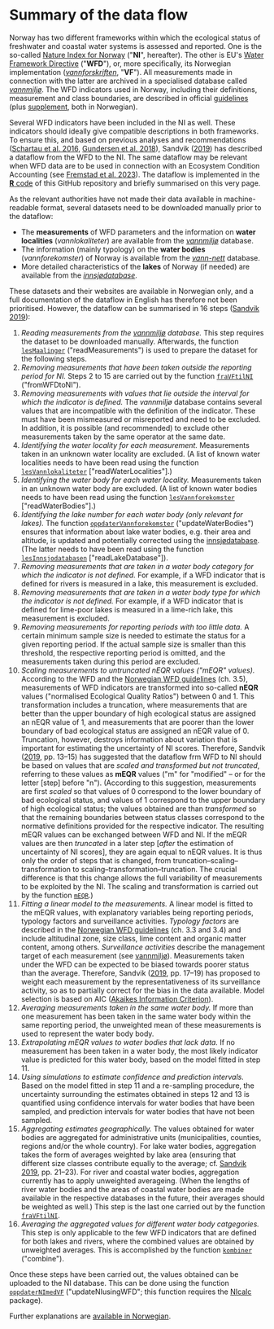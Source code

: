 # Summary of the data flow

Norway has two different frameworks within which the ecological status of freshwater and coastal water systems is assessed and reported.
One is the so-called [Nature Index for Norway](https://www.naturindeks.no/) ("**NI**", hereafter).
The other is EU's [Water Framework Directive](https://eur-lex.europa.eu/legal-content/EN/TXT/?uri=CELEX:32000L0060) ("**WFD**"), or, more specifically, its Norwegian implementation (_[vannforskriften](https://lovdata.no/dokument/SF/forskrift/2006-12-15-1446)_, "**VF**").
All measurements made in connection with the latter are archived in a specialised database called _[vannmiljø](https://vannmiljo.miljodirektoratet.no/)_.
The WFD indicators used in Norway, including their definitions, measurement and class boundaries, are described in official [guidelines](https://www.vannportalen.no/veiledere/klassifiseringsveileder/) (plus [supplement](https://www.vannportalen.no/veiledere/02-2018-vedlegg-til-veileder-klassifisering-av-miljotilstanden-i-vann.pdf), both in Norwegian).

Several WFD indicators have been included in the NI as well.
These indicators should ideally give compatible descriptions in both frameworks.
To ensure this, and based on previous analyses and recommendations ([Schartau et al. 2016](http://hdl.handle.net/11250/2384734), [Gundersen et al. 2018](http://hdl.handle.net/11250/2584222)), Sandvik ([2019](http://hdl.handle.net/11250/2631056)) has described a dataflow from the WFD to the NI.
The same dataflow may be relevant when WFD data are to be used in connection with an Ecosystem Condition Accounting (see [Fremstad et al. 2023](https://hdl.handle.net/11250/3104185)).
The dataflow is implemented in the [**R** code](../R/) of this GitHub repository and briefly summarised on this very page.

As the relevant authorities have not made their data available in machine-readable format, several datasets need to be downloaded manually prior to the dataflow:

* The **measurements** of WFD parameters and the information on **water localities** (_vannlokaliteter_) are available from the _[vannmiljø](https://vannmiljo.miljodirektoratet.no/)_ database.
* The information (mainly typology) on the **water bodies** (_vannforekomster_) of Norway is available from the _[vann-nett](https://vann-nett.no/portal/)_ database.
* More detailed characteristics of the **lakes** of Norway (if needed) are available from the _[innsjødatabase](https://www.nve.no/kart/kartdata/vassdragsdata/innsjodatabase/)_.

These datasets and their websites are available in Norwegian only, and a full documentation of the dataflow in English has therefore not been prioritised.
However, the dataflow can be summarised in 16 steps ([Sandvik 2019](http://hdl.handle.net/11250/2631056)):

1. _Reading measurements from the [vannmiljø](https://vannmiljo.miljodirektoratet.no/) database._ This step requires the dataset to be downloaded manually. Afterwards, the function [`lesMaalinger`](../R/lesMaalinger.R) ("readMeasurements") is used to prepare the dataset for the following steps.
2. _Removing measurements that have been taken outside the reporting period for NI._ Steps 2 to 15 are carried out by the function [`fraVFtilNI`](../R/fraVFtilNI.R) ("fromWFDtoNI").
3. _Removing measurements with values that lie outside the interval for which the indicator is defined._ The _vannmiljø_ database contains several values that are incompatible with the definition of the indicator. These must have been mismeasured or misreported and need to be excluded. In addition, it is possible (and recommended) to exclude other measurements taken by the same operator at the same date.
4. _Identifying the water locality for each measurement._ Measurements taken in an unknown water locality are excluded. (A list of known water localities needs to have been read using the function [`lesVannlokaliteter`](../R/lesVannlokaliteter.R) ["readWaterLocalities"].)
5. _Identifying the water body for each water locality._ Measurements taken in an unknown water body are excluded. (A list of known water bodies needs to have been read using the function [`lesVannforekomster`](../R/lesVannforekomster.R) ["readWaterBodies"].)
6. _Identifying the lake number for each water body (only relevant for lakes)._ The function [`oppdaterVannforekomster`](../R/oppdaterVannforekomster.R) ("updateWaterBodies") ensures that information about lake water bodies, e.g. their area and altitude, is updated and potentially corrected using the [innsjødatabase](https://www.nve.no/kart/kartdata/vassdragsdata/innsjodatabase/). (The latter needs to have been read using the function [`lesInnsjodatabasen`](../R/lesInnsjodatabasen.R) ["readLakeDatabase"]).
7. _Removing measurements that are taken in a water body category for which the indicator is not defined._ For example, if a WFD indicator that is defined for rivers is measured in a lake, this measurement is excluded.
8. _Removing measurements that are taken in a water body type for which the indicator is not defined._ For example, if a WFD indicator that is defined for lime-poor lakes is measured in a lime-rich lake, this measurement is excluded.
9. _Removing measurements for reporting periods with too little data._ A certain minimum sample size is needed to estimate the status for a given reporting period. If the actual sample size is smaller than this threshold, the respective reporting period is omitted, and the measurements taken during this period are excluded.
10. _Scaling measurements to untruncated nEQR values ("mEQR" values)._ According to the WFD and the [Norwegian WFD guidelines](https://www.vannportalen.no/veiledere/klassifiseringsveileder/) (ch. 3.5), measurements of WFD indicators are transformed into so-called **nEQR** values ("normalised Ecological Quality Ratios") between 0 and 1. This transformation includes a truncation, where measurements that are better than the upper boundary of high ecological status are assigned an nEQR value of 1, and  measurements that are poorer than the lower boundary of bad ecological status are assigned an nEQR value of 0. Truncation, however, destroys information about variation that is important for estimating the uncertainty of NI scores. Therefore, Sandvik ([2019](http://hdl.handle.net/11250/2631056), pp. 13–15) has suggested that the dataflow frm WFD to NI should be based on values that are _scaled and transformed but not truncated_, referring to these values as **mEQR** values ("m" for "modified" &ndash; or for the letter [step] before "n"). (According to this suggestion, measurements are first _scaled_ so that values of 0 correspond to the lower boundary of bad ecological status, and values of 1 correspond to the upper boundary of high ecological status; the values obtained are than _transformed_ so that the remaining boundaries between status classes correspond to the normative definitions provided for the respective indicator. The resulting mEQR values can be exchanged between WFD and NI. If the mEQR values are then _truncated_ in a later step [_after_ the estimation of uncertainty of NI scores], they are again equal to nEQR values. It is thus only the order of steps that is changed, from truncation&ndash;scaling&ndash;transformation to scaling&ndash;transformation&ndash;truncation. The crucial difference is that this change allows the full variability of measurements to be exploited by the NI. The scaling and transformation is carried out by the function [`mEQR`](../R/mEQR.R).)
11. _Fitting a linear model to the measurements._ A linear model is fitted to the mEQR values, with explanatory variables being reporting periods, typology factors and surveillance activities. _Typology factors_ are described in the [Norwegian WFD guidelines](https://www.vannportalen.no/veiledere/klassifiseringsveileder/) (ch. 3.3 and 3.4) and include altitudinal zone, size class, lime content and organic matter content, among others. _Surveillance activities_ describe the management target of each measurement (see [vannmiljø](https://vannmiljokoder.miljodirektoratet.no/activity)). Measurements taken under the WFD can be expected to be biased towards poorer status than the average. Therefore, Sandvik ([2019](http://hdl.handle.net/11250/2631056), pp. 17–19) has proposed to weight each measurement by the representativeness of its surveillance activity, so as to partially correct for the bias in the data available. Model selection is based on AIC ([Akaikes Information Criterion](https://en.wikipedia.org/wiki/Akaike_information_criterion)).
12. _Averaging measurements taken in the same water body._ If more than one measurement has been taken in the same water body within the same reporting period, the unweighted mean of these measurements is used to represent the water body body.
13. _Extrapolating mEQR values to water bodies that lack data._ If no measurement has been taken in a water body, the most likely indicator value is predicted for this water body, based on the model fitted in step 11.
14. _Using simulations to estimate confidence and prediction intervals._ Based on the model fitted in step 11 and a re-sampling procedure, the uncertainty surrounding the estimates obtained in steps 12 and 13 is quantified using confidence intervals for water bodies that have been sampled, and prediction intervals for water bodies that have not been sampled.
15. _Aggregating estimates geographically._ The values obtained for water bodies are aggregated for administrative units (municipalities, counties, regions and/or the whole country). For lake water bodies, aggregation takes the form of averages weighted by lake area (ensuring that different size classes contribute equally to the average; cf. [Sandvik 2019](http://hdl.handle.net/11250/2631056), pp. 21–23). For river and coastal water bodies, aggregation currently has to apply unweighted averageing. (When the lengths of river water bodies and the areas of coastal water bodies are made available in the respective databases in the future, their averages should be weighted as well.) This step is the last one carried out by the function [`fraVFtilNI`](../R/fraVFtilNI.R).
16. _Averaging the aggregated values for different water body catgegories._ This step is only applicable to the few WFD indicators that are defined for both lakes and rivers, where the combined values are obtained by unweighted averages. This is accomplished by the function [`kombiner`](kombiner.md) ("combine").

Once these steps have been carried out, the values obtained can be uploaded to the NI database.
This can be done using the function [`oppdaterNImedVF`](../R/oppdaterNImedVF.R) ("updateNIusingWFD";
this function requires the [NIcalc](https://github.com/NINAnor/NIcalc) package).

Further explanations are [available in Norwegian]().
